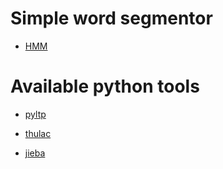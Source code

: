 # Simple word segmentor
* [HMM](https://github.com/gaoisbest/NLP-Projects/blob/master/Chinese%20word%20segmentation/HMM_viterbi_word_segmentor.py)

# Available python tools

* [pyltp](https://github.com/HIT-SCIR/pyltp)

* [thulac](https://github.com/thunlp/THULAC-Python)

* [jieba](https://github.com/fxsjy/jieba)

